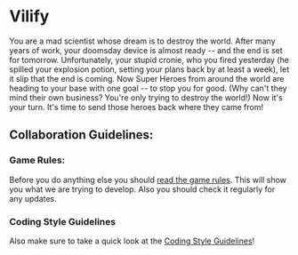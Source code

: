 Vilify
======

You are a mad scientist whose dream is to destroy the world. After many years of work, your doomsday device is almost ready -- and the end is set for tomorrow. Unfortunately, your stupid cronie, who you fired yesterday (he spilled your explosion potion, setting your plans back by at least a week), let it slip that the end is coming. Now Super Heroes from around the world are heading to your base with one goal -- to stop you for good. (Why can't they mind their own business? You're only trying to destroy the world!) Now it's your turn. It's time to send those heroes back where they came from!

## Collaboration Guidelines:

### Game Rules:
Before you do anything else you should [read the game rules](https://github.com/Logi0/vilify/wiki/Game-Rules). This will show you what we are trying to develop. Also you should check it regularly for any updates.

### Coding Style Guidelines
Also make sure to take a quick look at the [Coding Style Guidelines](https://github.com/HTML5-Games/vilify/wiki/Coding-Style-Guidelines)!
